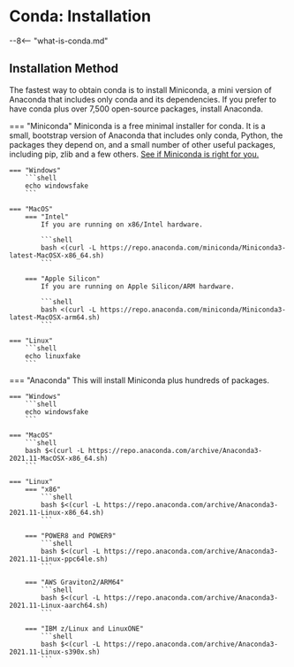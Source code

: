 # Conda: Installation

--8<-- "what-is-conda.md"

## Installation Method

The fastest way to obtain conda is to install Miniconda, a mini
version of Anaconda that includes only conda and its dependencies. If
you prefer to have conda plus over 7,500 open-source packages, install
Anaconda.

=== "Miniconda"
    Miniconda is a free minimal installer for conda. It is a small, bootstrap version of Anaconda that includes only conda, Python, the packages they depend on, and a small number of other useful packages, including pip, zlib and a few others. [See if Miniconda is right for you.](https://docs.conda.io/projects/conda/en/latest/user-guide/install/download.html#anaconda-or-miniconda)
    
    === "Windows"
        ```shell
        echo windowsfake
        ```

    === "MacOS"
        === "Intel"
            If you are running on x86/Intel hardware.

            ```shell
            bash <(curl -L https://repo.anaconda.com/miniconda/Miniconda3-latest-MacOSX-x86_64.sh)
            ```

        === "Apple Silicon"
            If you are running on Apple Silicon/ARM hardware.

            ```shell
            bash <(curl -L https://repo.anaconda.com/miniconda/Miniconda3-latest-MacOSX-arm64.sh)
            ```

    === "Linux"
        ```shell
        echo linuxfake
        ```

=== "Anaconda"
    This will install Miniconda plus hundreds of packages.
    
    === "Windows"
        ```shell
        echo windowsfake
        ```

    === "MacOS"
        ```shell
        bash $<(curl -L https://repo.anaconda.com/archive/Anaconda3-2021.11-MacOSX-x86_64.sh)
        ```

    === "Linux"
        === "x86"
            ```shell
            bash $<(curl -L https://repo.anaconda.com/archive/Anaconda3-2021.11-Linux-x86_64.sh)
            ```

        === "POWER8 and POWER9"
            ```shell
            bash $<(curl -L https://repo.anaconda.com/archive/Anaconda3-2021.11-Linux-ppc64le.sh)
            ```

        === "AWS Graviton2/ARM64"
            ```shell
            bash $<(curl -L https://repo.anaconda.com/archive/Anaconda3-2021.11-Linux-aarch64.sh)
            ```

        === "IBM z/Linux and LinuxONE"
            ```shell
            bash $<(curl -L https://repo.anaconda.com/archive/Anaconda3-2021.11-Linux-s390x.sh)
            ```
